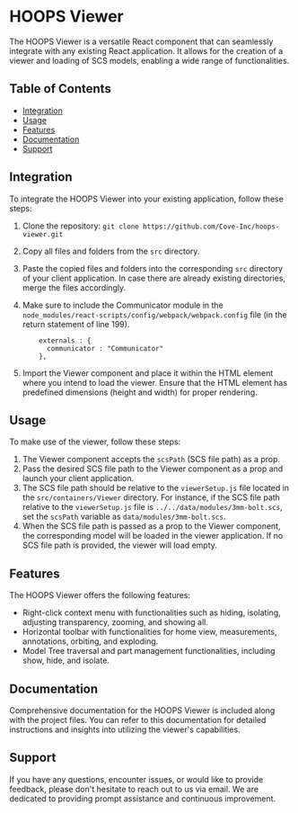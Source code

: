 
# HOOPS Viewer

The HOOPS Viewer is a versatile React component that can seamlessly integrate with any existing React application. It allows for the creation of a viewer and loading of SCS models, enabling a wide range of functionalities.

## Table of Contents

* [Integration](#integration)
* [Usage](#usage)
* [Features](#features)
* [Documentation](#documentation)
* [Support](#support)

## Integration

To integrate the HOOPS Viewer into your existing application, follow these steps:

1. Clone the repository: `git clone https://github.com/Cove-Inc/hoops-viewer.git`
2. Copy all files and folders from the `src` directory.
3. Paste the copied files and folders into the corresponding `src` directory of your client application. In case there are already existing directories, merge the files accordingly.
4. Make sure to include the Communicator module in the `node_modules/react-scripts/config/webpack/webpack.config` file (in the return statement of line 199).

   ```
       externals : {
         communicator : "Communicator"
       },
   ```
5. Import the Viewer component and place it within the HTML element where you intend to load the viewer. Ensure that the HTML element has predefined dimensions (height and width) for proper rendering.

## Usage

To make use of the viewer, follow these steps:

1. The Viewer component accepts the `scsPath` (SCS file path) as a prop.
2. Pass the desired SCS file path to the Viewer component as a prop and launch your client application.
3. The SCS file path should be relative to the `viewerSetup.js` file located in the `src/containers/Viewer` directory. For instance, if the SCS file path relative to the `viewerSetup.js` file is `../../data/modules/3mm-bolt.scs`, set the `scsPath` variable as `data/modules/3mm-bolt.scs`.
4. When the SCS file path is passed as a prop to the Viewer component, the corresponding model will be loaded in the viewer application. If no SCS file path is provided, the viewer will load empty.

## Features

The HOOPS Viewer offers the following features:

* Right-click context menu with functionalities such as hiding, isolating, adjusting transparency, zooming, and showing all.
* Horizontal toolbar with functionalities for home view, measurements, annotations, orbiting, and exploding.
* Model Tree traversal and part management functionalities, including show, hide, and isolate.

## Documentation

Comprehensive documentation for the HOOPS Viewer is included along with the project files. You can refer to this documentation for detailed instructions and insights into utilizing the viewer's capabilities.

## Support

If you have any questions, encounter issues, or would like to provide feedback, please don't hesitate to reach out to us via email. We are dedicated to providing prompt assistance and continuous improvement.
